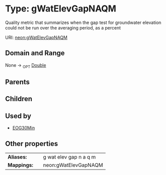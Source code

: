 
# Type: gWatElevGapNAQM


Quality metric that summarizes when the gap test for groundwater elevation could not be run over the averaging period, as a percent

URI: [neon:gWatElevGapNAQM](https://data.neonscience.org/gWatElevGapNAQM)


## Domain and Range

None ->  <sub>OPT</sub> [Double](types/Double.md)

## Parents


## Children


## Used by

 * [EOG30Min](EOG30Min.md)

## Other properties

|  |  |  |
| --- | --- | --- |
| **Aliases:** | | g wat elev gap n a q m |
| **Mappings:** | | neon:gWatElevGapNAQM |

